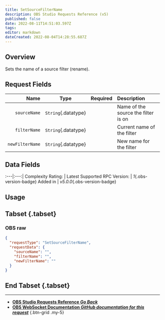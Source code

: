 ```yaml
---
title: SetSourceFilterName
description: OBS Studio Requests Reference (v5)
published: false
date: 2022-08-11T14:51:03.597Z
tags: 
editor: markdown
dateCreated: 2022-08-04T14:28:55.687Z
---
```


## Overview
Sets the name of a source filter (rename).

## Request Fields
Name | Type | Required| Description |
----:|:----:|:-------:|:------------|
`sourceName` | `String`{.datatype} | <i class="mdi mdi-check-bold"></i> | Name of the source the filter is on
`filterName` | `String`{.datatype} | <i class="mdi mdi-check-bold"></i> | Current name of the filter
`newFilterName` | `String`{.datatype} | <i class="mdi mdi-check-bold"></i> | New name for the filter

## Data Fields
:---|:---:|
Complexity Rating: | <span class="stars stars--2"></span>
Latest Supported RPC Version: | *1*{.obs-version-badge}
Added in | *v5.0.0*{.obs-version-badge}

## Usage
## Tabset {.tabset}
### OBS raw
```json
{
  "requestType": "SetSourceFilterName",
  "requestData": {
    "sourceName": "",
    "filterName": "",
    "newFilterName": ""
  }
}
```
## End Tabset {.tabset}

---

- [<i class="mdi mdi-chevron-left"></i>**OBS Studio Requests Reference *Go Back***](/en/Broadcasters/OBS/Requests)
- [<i class="mdi mdi-github"></i> **OBS WebSocket Documentation *GitHub documentation for this request***](https://github.com/obsproject/obs-websocket/blob/master/docs/generated/protocol.md#setsourcefiltername)
{.btn-grid .my-5}